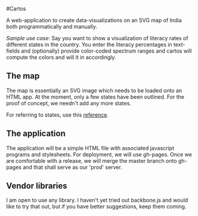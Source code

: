 #Cartos

A web-application to create data-visualizations on an SVG map of India both
programmatically and manually. 

*Sample use case*: Say you want to show a visualization of literacy rates of
different states in the country. You enter the literacy percentages in 
text-fields and (optionally) provide color-coded spectrum ranges and cartos will
compute the colors and will it in accordingly.

## The map

The map is essentially an SVG image which needs to be loaded onto an HTML 
app. At the moment, only a few states have been outlined. For the proof of
concept, we needn't add any more states.

For referring to states, use this [reference][1].

## The application

The application will be a simple HTML file with associated javascript programs
and stylesheets. For deployment, we will use gh-pages. Once we are comfortable
with a release, we will merge the master branch onto gh-pages and that shall 
serve as our 'prod' server.

## Vendor libraries

I am open to use any library. I haven't yet tried out backbone.js and would like
to try that out, but if you have better suggestions, keep them coming.

[1]: http://en.wikipedia.org/wiki/List_of_Indian_States_and_Union_Territories_by_two-letter_codes
